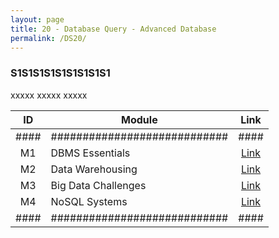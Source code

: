 ```yaml
---
layout: page
title: 20 - Database Query - Advanced Database
permalink: /DS20/
---
```


<h3>S1S1S1S1S1S1S1S1S1</h3>

xxxxx xxxxx xxxxx

| ID | Module                     |Link|
|:--:|----------------------------|:--:|
|####|############################|####|
| M1 | DBMS Essentials            |[Link](/03-MSDS-Courses/MSDS18/M1/)|
| M2 | Data Warehousing           |[Link](/03-MSDS-Courses/MSDS18/M2/)|
| M3 | Big Data Challenges        |[Link](/03-MSDS-Courses/MSDS18/M3/)|
| M4 | NoSQL Systems              |[Link](/03-MSDS-Courses/MSDS18/M4/)|
|####|############################|####|

